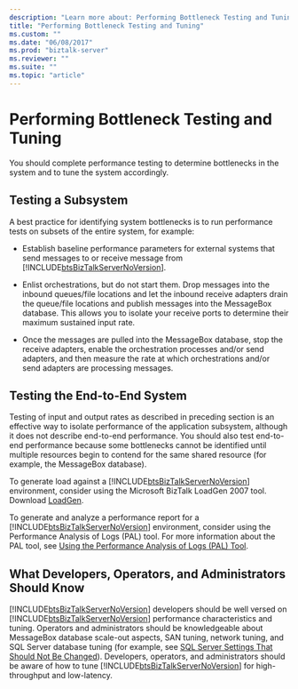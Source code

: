 ```yaml
---
description: "Learn more about: Performing Bottleneck Testing and Tuning"
title: "Performing Bottleneck Testing and Tuning"
ms.custom: ""
ms.date: "06/08/2017"
ms.prod: "biztalk-server"
ms.reviewer: ""
ms.suite: ""
ms.topic: "article"
---
```

# Performing Bottleneck Testing and Tuning
You should complete performance testing to determine bottlenecks in the system and to tune the system accordingly.  
  
## Testing a Subsystem  
 A best practice for identifying system bottlenecks is to run performance tests on subsets of the entire system, for example:  
  
- Establish baseline performance parameters for external systems that send messages to or receive message from [!INCLUDE[btsBizTalkServerNoVersion](../includes/btsbiztalkservernoversion-md.md)].  
  
- Enlist orchestrations, but do not start them. Drop messages into the inbound queues/file locations and let the inbound receive adapters drain the queue/file locations and publish messages into the MessageBox database. This allows you to isolate your receive ports to determine their maximum sustained input rate.  
  
- Once the messages are pulled into the MessageBox database, stop the receive adapters, enable the orchestration processes and/or send adapters, and then measure the rate at which orchestrations and/or send adapters are processing messages.  
  
## Testing the End-to-End System  
 Testing of input and output rates as described in preceding section is an effective way to isolate performance of the application subsystem, although it does not describe end-to-end performance. You should also test end-to-end performance because some bottlenecks cannot be identified until multiple resources begin to contend for the same shared resource (for example, the MessageBox database).  
  
 To generate load against a [!INCLUDE[btsBizTalkServerNoVersion](../includes/btsbiztalkservernoversion-md.md)] environment, consider using the Microsoft BizTalk LoadGen 2007 tool. Download [LoadGen](https://www.microsoft.com/download/details.aspx?id=14925).  
  
 To generate and analyze a performance report for a [!INCLUDE[btsBizTalkServerNoVersion](../includes/btsbiztalkservernoversion-md.md)] environment, consider using the Performance Analysis of Logs (PAL) tool. For more information about the PAL tool, see [Using the Performance Analysis of Logs (PAL) Tool](../technical-guides/using-the-performance-analysis-of-logs-pal-tool.md).  
  
## What Developers, Operators, and Administrators Should Know  
 [!INCLUDE[btsBizTalkServerNoVersion](../includes/btsbiztalkservernoversion-md.md)] developers should be well versed on [!INCLUDE[btsBizTalkServerNoVersion](../includes/btsbiztalkservernoversion-md.md)] performance characteristics and tuning. Operators and administrators should be knowledgeable about MessageBox database scale-out aspects, SAN tuning, network tuning, and SQL Server database tuning (for example, see [SQL Server Settings That Should Not Be Changed](../technical-guides/sql-server-settings-that-should-not-be-changed.md)). Developers, operators, and administrators should be aware of how to tune [!INCLUDE[btsBizTalkServerNoVersion](../includes/btsbiztalkservernoversion-md.md)] for high-throughput and low-latency.
